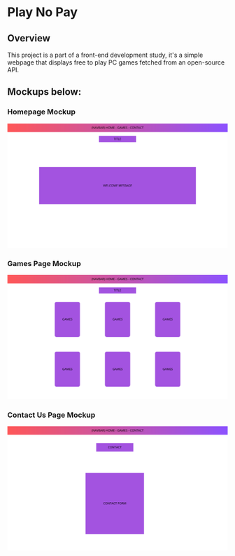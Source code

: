 # Play No Pay


## Overview
This project is a part of a front-end development study,
it's a simple webpage that displays free to play PC games fetched from an open-source API.



## Mockups below:

### Homepage Mockup
![Homepage Mockup](images/mockup/mockup1.png)


### Games Page Mockup

![Games Page Mockup](images/mockup/mockup2.png)



### Contact Us Page Mockup

![Contact Us Page Mockup](images/mockup/mockup3.png)

